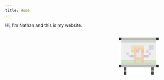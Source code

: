 ```yaml
---
title: Home
---
```


Hi, I'm Nathan and this is my website.

<img src="/images/logo.png" style="float: right; margin: 10px;" />
